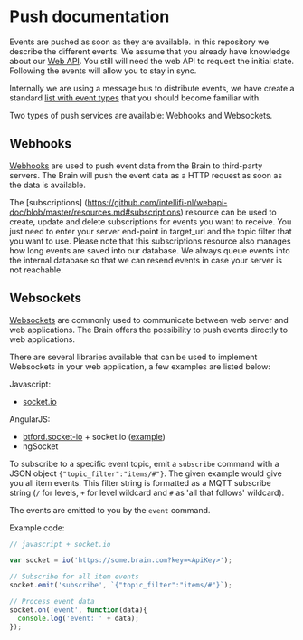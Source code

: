 Push documentation
==================
Events are pushed as soon as they are available. In this repository we describe the different events. We assume that you already have knowledge about our [Web API](https://github.com/intellifi-nl/doc-webapi). You still will need the web API to request the initial state. Following the events will allow you to stay in sync.

Internally we are using a message bus to distribute events, we have create a standard [list with event types](mqtt_topics.md) that you should become familiar with.

Two types of push services are available: Webhooks and Websockets.

Webhooks
--------

[Webhooks](http://en.wikipedia.org/wiki/Webhook) are used to push event data from the Brain to third-party servers. The Brain will push the event data as a HTTP request as soon as the data is available.

The [subscriptions] (https://github.com/intellifi-nl/webapi-doc/blob/master/resources.md#subscriptions) resource can be used to create, update and delete subscriptions for events you want to receive. You just need to enter your server end-point in target_url and the topic filter that you want to use. Please note that this subscriptions resource also manages how long events are saved into our database. We always queue events into the internal database so that we can resend events in case your server is not reachable.

Websockets
---------

[Websockets](https://en.wikipedia.org/wiki/WebSocket) are commonly used to communicate between web server and web applications. The Brain offers the possibility to push events directly to web applications. 

There are several libraries available that can be used to implement Websockets in your web application, a few examples are listed below:

Javascript:
- [socket.io](http://socket.io/)

AngularJS:
- [btford.socket-io](https://github.com/btford/angular-socket-io) + socket.io ([example](http://briantford.com/blog/angular-socket-io))
- ngSocket

To subscribe to a specific event topic, emit a `subscribe` command with a JSON object `{"topic_filter":"items/#"}`. The given example would give you all item events. This filter string is formatted as a MQTT subscribe string (`/` for levels, `+` for level wildcard and `#` as 'all that follows' wildcard).

The events are emitted to you by the `event` command.

Example code:
```javascript
// javascript + socket.io

var socket = io('https://some.brain.com?key=<ApiKey>');

// Subscribe for all item events
socket.emit('subscribe', `{"topic_filter":"items/#"}`);

// Process event data
socket.on('event', function(data){
  console.log('event: ' + data);
});
```
